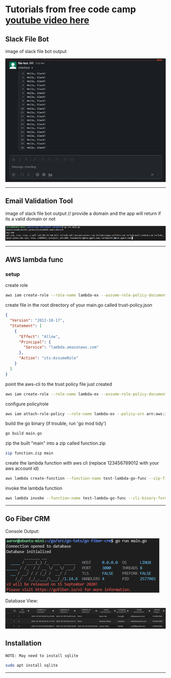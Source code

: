 # Tutorials from free code camp [youtube video here](https://www.youtube.com/watch?v=jFfo23yIWac&t=22s)

## Slack File Bot

image of slack file bot output

![alt text](./img/slack-file-bot.png "Slack File Bot")  

---

## Email Validation Tool

image of slack file bot output // provide a domain and the app will return if its a valid domain or not

![alt text](./img/email-validator.png "Email Validation Tool")  

---

## AWS lambda func

### setup

create role
```bash
aws iam create-role --role-name lambda-ex --assume-role-policy-document '{"Version": "2012-10-17","Statement": [{ "Effect": "Allow", "Principal": {"Service": "lambda.amazonaws.com"}, "Action": "sts:AssumeRole"}]}'
```

create file in the root directory of your main.go called trust-policy.json
```json
{
  "Version": "2012-10-17",
  "Statement": [
    {
      "Effect": "Allow",
      "Principal": {
        "Service": "lambda.amazonaws.com"
      },
      "Action": "sts:AssumeRole"
    }
  ]
}
```

point the aws-cli to the trust policy file just created
```bash
aws iam create-role --role-name lambda-ex --assume-role-policy-document file://trust-policy.json
```

configure policy/role
```bash
aws iam attach-role-policy --role-name lambda-ex --policy-arn arn:aws:iam::aws:policy/service-role/AWSLambdaBasicExecutionRole
```

build the go binary (if trouble, run 'go mod tidy')
```bash
go build main.go
```

zip the built "main" into a zip called function.zip
```bash
zip function.zip main
```

create the lambda function with aws cli (replace 123456789012 with your aws account id)
```bash
aws lambda create-function --function-name test-lambda-go-func --zip-file fileb://function.zip --handler main --runtime go1.x --role arn:aws:iam::123456789012:role/lambda-ex
```

invoke the lambda function
```bash
aws lambda invoke --function-name test-lambda-go-func --cli-binary-format raw-in-base64-out --payload '{"What is your name?": "Jim", "How old are you?": 33}' output.txt
```

---

## Go Fiber CRM

Console Output:

![go run main.go](./img/go-fiber-crm_run.png "Go Fiber CRM - Run")

Database View:

![select * from leads;](./img/go-fiber-crm_db.png "Go Fiber CRM - db")

## Installation

`NOTE: May need to install sqlite`

```bash
sudo apt install sqlite
```

---
